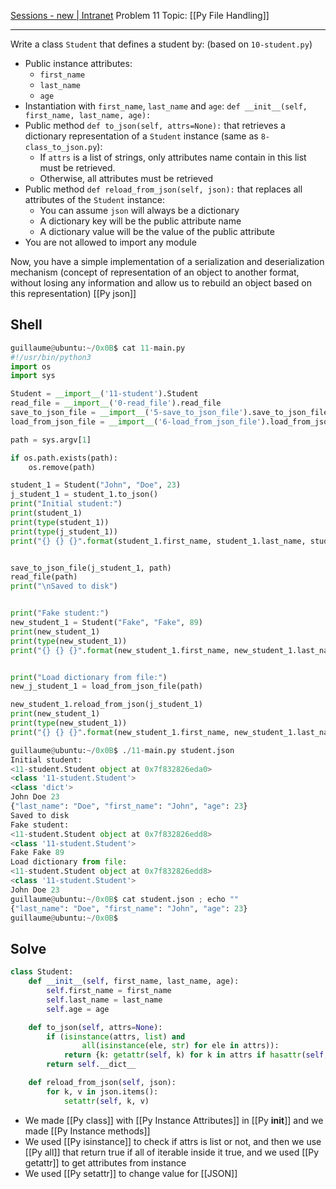 [Sessions - new | Intranet](https://intranet.alxswe.com/projects/260)
Problem 11
Topic: [[Py File Handling]]

---

Write a class `Student` that defines a student by: (based on `10-student.py`)

- Public instance attributes:
    - `first_name`
    - `last_name`
    - `age`
- Instantiation with `first_name`, `last_name` and `age`: `def __init__(self, first_name, last_name, age):`
- Public method `def to_json(self, attrs=None):` that retrieves a dictionary representation of a `Student` instance (same as `8-class_to_json.py`):
    - If `attrs` is a list of strings, only attributes name contain in this list must be retrieved.
    - Otherwise, all attributes must be retrieved
- Public method `def reload_from_json(self, json):` that replaces all attributes of the `Student` instance:
    - You can assume `json` will always be a dictionary
    - A dictionary key will be the public attribute name
    - A dictionary value will be the value of the public attribute
- You are not allowed to import any module

Now, you have a simple implementation of a serialization and deserialization mechanism (concept of representation of an object to another format, without losing any information and allow us to rebuild an object based on this representation) [[Py json]]

## Shell
```python
guillaume@ubuntu:~/0x0B$ cat 11-main.py 
#!/usr/bin/python3
import os
import sys

Student = __import__('11-student').Student
read_file = __import__('0-read_file').read_file
save_to_json_file = __import__('5-save_to_json_file').save_to_json_file
load_from_json_file = __import__('6-load_from_json_file').load_from_json_file

path = sys.argv[1]

if os.path.exists(path):
    os.remove(path)

student_1 = Student("John", "Doe", 23)
j_student_1 = student_1.to_json()
print("Initial student:")
print(student_1)
print(type(student_1))
print(type(j_student_1))
print("{} {} {}".format(student_1.first_name, student_1.last_name, student_1.age))


save_to_json_file(j_student_1, path)
read_file(path)
print("\nSaved to disk")


print("Fake student:")
new_student_1 = Student("Fake", "Fake", 89)
print(new_student_1)
print(type(new_student_1))
print("{} {} {}".format(new_student_1.first_name, new_student_1.last_name, new_student_1.age))


print("Load dictionary from file:")
new_j_student_1 = load_from_json_file(path)

new_student_1.reload_from_json(j_student_1)
print(new_student_1)
print(type(new_student_1))
print("{} {} {}".format(new_student_1.first_name, new_student_1.last_name, new_student_1.age))

guillaume@ubuntu:~/0x0B$ ./11-main.py student.json
Initial student:
<11-student.Student object at 0x7f832826eda0>
<class '11-student.Student'>
<class 'dict'>
John Doe 23
{"last_name": "Doe", "first_name": "John", "age": 23}
Saved to disk
Fake student:
<11-student.Student object at 0x7f832826edd8>
<class '11-student.Student'>
Fake Fake 89
Load dictionary from file:
<11-student.Student object at 0x7f832826edd8>
<class '11-student.Student'>
John Doe 23
guillaume@ubuntu:~/0x0B$ cat student.json ; echo ""
{"last_name": "Doe", "first_name": "John", "age": 23}
guillaume@ubuntu:~/0x0B$ 
```
## Solve
```python
class Student:
	def __init__(self, first_name, last_name, age):
		self.first_name = first_name
		self.last_name = last_name
		self.age = age

    def to_json(self, attrs=None):
		if (isinstance(attrs, list) and
				all(isinstance(ele, str) for ele in attrs)):
			return {k: getattr(self, k) for k in attrs if hasattr(self, k)}
		return self.__dict__

	def reload_from_json(self, json):
        for k, v in json.items():
            setattr(self, k, v)
```
- We made [[Py class]] with [[Py Instance Attributes]] in [[Py __init__]] and we made [[Py Instance methods]]
- We used [[Py isinstance]] to check if attrs is list or not, and then we use [[Py all]] that return true if all  of iterable inside it true, and we used [[Py getattr]] to get attributes from instance
- We used [[Py setattr]] to change value for [[JSON]]